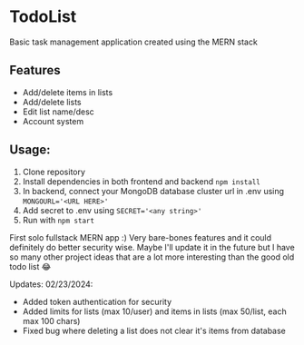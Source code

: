 # TodoList
Basic task management application created using the MERN stack

## Features
- Add/delete items in lists
- Add/delete lists
- Edit list name/desc
- Account system

## Usage:
1. Clone repository
2. Install dependencies in both frontend and backend `npm install`
3. In backend, connect your MongoDB database cluster url in .env using `MONGOURL='<URL HERE>'`
4. Add secret to .env using `SECRET='<any string>'`
5. Run with `npm start`

First solo fullstack MERN app :)
Very bare-bones features and it could definitely do better security wise. Maybe I'll update it in the future but I have so many other project ideas that are a lot more interesting than the good old todo list 😂

Updates:
02/23/2024:
- Added token authentication for security
- Added limits for lists (max 10/user) and items in lists (max 50/list, each max 100 chars)
- Fixed bug where deleting a list does not clear it's items from database
